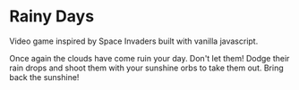 # Rainy Days

Video game inspired by Space Invaders built with vanilla javascript.

Once again the clouds have come ruin your day. Don't let them! Dodge their rain drops and shoot them with your sunshine orbs to take them out. Bring back the sunshine!

